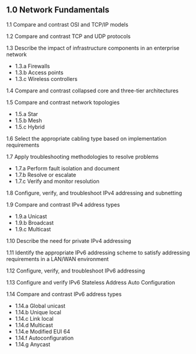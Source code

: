## 1.0 Network Fundamentals
1.1 Compare and contrast OSI and TCP/IP models

1.2 Compare and contrast TCP and UDP protocols

1.3 Describe the impact of infrastructure components in an enterprise network
* 1.3.a Firewalls
* 1.3.b Access points
* 1.3.c Wireless controllers

1.4 Compare and contrast collapsed core and three-tier architectures

1.5 Compare and contrast network topologies
* 1.5.a Star
* 1.5.b Mesh
* 1.5.c Hybrid

1.6 Select the appropriate cabling type based on implementation requirements

1.7 Apply troubleshooting methodologies to resolve problems
* 1.7.a Perform fault isolation and document
* 1.7.b Resolve or escalate
* 1.7.c Verify and monitor resolution

1.8 Configure, verify, and troubleshoot IPv4 addressing and subnetting

1.9 Compare and contrast IPv4 address types
* 1.9.a Unicast
* 1.9.b Broadcast
* 1.9.c Multicast

1.10 Describe the need for private IPv4 addressing

1.11 Identify the appropriate IPv6 addressing scheme to satisfy addressing requirements in a LAN/WAN environment

1.12 Configure, verify, and troubleshoot IPv6 addressing

1.13 Configure and verify IPv6 Stateless Address Auto Configuration

1.14 Compare and contrast IPv6 address types
* 1.14.a Global unicast
* 1.14.b Unique local
* 1.14.c Link local
* 1.14.d Multicast
* 1.14.e Modified EUI 64
* 1.14.f Autoconfiguration
* 1.14.g Anycast
